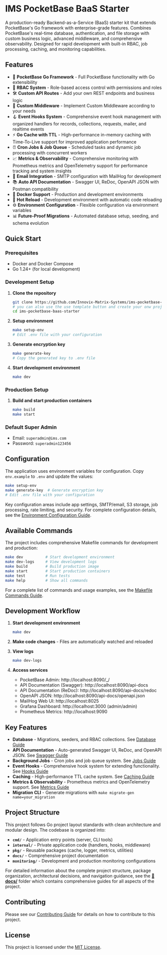 # IMS PocketBase BaaS Starter

A production-ready Backend-as-a-Service (BaaS) starter kit that extends PocketBase's Go framework with enterprise-grade features. Combines PocketBase's real-time database, authentication, and file storage with custom business logic, advanced middleware, and comprehensive observability. Designed for rapid development with built-in RBAC, job processing, caching, and monitoring capabilities.

## Features

- 🚀 **PocketBase Go Framework** - Full PocketBase functionality with Go extensibility
- 🔐 **RBAC System** - Role-based access control with permissions and roles
- 🛠️ **Custom API Routes** - Add your own REST endpoints and business logic
- 🔧 **Custom Middleware** - Implement Custom Middleware according to your needs
- 🪝 **Event Hooks System** - Comprehensive event hook management with organized handlers for records, collections, requests, mailer, and realtime events
- ⚡ **Go Cache with TTL** - High-performance in-memory caching with Time-To-Live support for improved application performance
- ⏰ **Cron Jobs & Job Queue** - Scheduled tasks and dynamic job processing with concurrent workers
- 📈 **Metrics & Observability** - Comprehensive monitoring with Prometheus metrics and OpenTelemetry support for performance tracking and system insights
- 📧 **Email Integration** - SMTP configuration with MailHog for development
- 📚 **Auto API Documentation** - Swagger UI, ReDoc, OpenAPI JSON with Postman compatibility
- 🐳 **Docker Support** - Production and development environments
- 🔄 **Hot Reload** - Development environment with automatic code reloading
- ⚙️ **Environment Configuration** - Flexible configuration via environment variables
- 📊 **Future-Proof Migrations** - Automated database setup, seeding, and schema evolution

## Quick Start

### Prerequisites

- Docker and Docker Compose
- Go 1.24+ (for local development)

### Development Setup

1. **Clone the repository**

   ```bash
   git clone https://github.com/Innovix-Matrix-Systems/ims-pocketbase-baas-starter.git
   # you can also use the use template button and create your onw project from this template
   cd ims-pocketbase-baas-starter
   ```

2. **Setup environment**

   ```bash
   make setup-env
   # Edit .env file with your configuration
   ```

3. **Generate encryption key**

   ```bash
   make generate-key
   # Copy the generated key to .env file
   ```

4. **Start development environment**
   ```bash
   make dev
   ```

### Production Setup

1. **Build and start production containers**
   ```bash
   make build
   make start
   ```

### Default Super Admin

- Email: `superadmin@ims.com`
- Password: `superadmin123456`

## Configuration

The application uses environment variables for configuration. Copy `env.example` to `.env` and update the values:

```bash
make setup-env
make generate-key  # Generate encryption key
# Edit .env file with your configuration
```

Key configuration areas include app settings, SMTP/email, S3 storage, job processing, rate limiting, and security. For complete configuration details, see the [Environment Configuration Guide](docs/environment-configuration.md).

## Available Commands

The project includes comprehensive Makefile commands for development and production:

```bash
make dev          # Start development environment
make dev-logs     # View development logs
make build        # Build production image
make start        # Start production containers
make test         # Run tests
make help         # Show all commands
```

For a complete list of commands and usage examples, see the [Makefile Commands Guide](docs/makefile-commands.md).

## Development Workflow

1. **Start development environment**

   ```bash
   make dev
   ```

2. **Make code changes** - Files are automatically watched and reloaded

3. **View logs**

   ```bash
   make dev-logs
   ```

4. **Access services**
   - PocketBase Admin: http://localhost:8090/\_/
   - API Documentation (Swagger): http://localhost:8090/api-docs
   - API Documentation (ReDoc): http://localhost:8090/api-docs/redoc
   - OpenAPI JSON: http://localhost:8090/api-docs/openapi.json
   - MailHog Web UI: http://localhost:8025
   - Grafana Dashboard: http://localhost:3000 (admin/admin)
   - Prometheus Metrics: http://localhost:9090

## Key Features

- **Database** - Migrations, seeders, and RBAC collections. See [Database Guide](docs/migrations.md)
- **API Documentation** - Auto-generated Swagger UI, ReDoc, and OpenAPI JSON. See [Swagger Guide](docs/swagger.md)
- **Background Jobs** - Cron jobs and job queue system. See [Jobs Guide](docs/cron-jobs.md)
- **Event Hooks** - Comprehensive hook system for extending functionality. See [Hooks Guide](docs/hooks.md)
- **Caching** - High-performance TTL cache system. See [Caching Guide](docs/caching.md)
- **Metrics & Observability** - Prometheus metrics and OpenTelemetry support. See [Metrics Guide](docs/metrics.md)
- **Migration CLI** - Generate migrations with `make migrate-gen name=your_migration`

## Project Structure

This project follows Go project layout standards with clean architecture and modular design. The codebase is organized into:

- **`cmd/`** - Application entry points (server, CLI tools)
- **`internal/`** - Private application code (handlers, hooks, middleware)
- **`pkg/`** - Reusable packages (cache, logger, metrics, utilities)
- **`docs/`** - Comprehensive project documentation
- **`monitoring/`** - Development and production monitoring configurations

For detailed information about the complete project structure, package organization, architectural decisions, and navigation guidance, see the **[📁 docs/](docs/)** folder which contains comprehensive guides for all aspects of the project.

## Contributing

Please see our [Contributing Guide](CONTRIBUTING.md) for details on how to contribute to this project.

## License

This project is licensed under the [MIT License](LICENSE.md).
